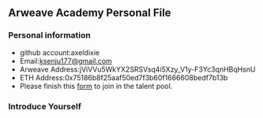 ## Arweave Academy Personal File

### Personal information

- github account:axeldixie
- Email:ksenju177@gmail.com
- Arweave Address:jViVVu5WkYX2SRSVsq4i5Xzy_V1y-F3Yc3qnHBqHsnU
- ETH Address:0x75186b8f25aaf50ed7f3b60f1666608bedf7b13b
- Please finish this [form](https://docs.google.com/forms/d/e/1FAIpQLSfWA5fIIcBgmRppm3jNz5vmf9Mai_QMVil-2pO4r7YKn_Zhtw/viewform?usp=sf_link) to join in the talent pool.

### Introduce Yourself
